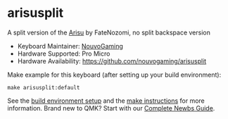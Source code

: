 # arisusplit

A split version of the [Arisu](https://github.com/FateNozomi/arisu-pcb) by FateNozomi, no split backspace version

* Keyboard Maintainer: [NouvoGaming](https://github.com/nouvogaming)
* Hardware Supported:  Pro Micro
* Hardware Availability: https://github.com/nouvogaming/arisusplit

Make example for this keyboard (after setting up your build environment):

    make arisusplit:default

See the [build environment setup](https://docs.qmk.fm/#/getting_started_build_tools) and the [make instructions](https://docs.qmk.fm/#/getting_started_make_guide) for more information. Brand new to QMK? Start with our [Complete Newbs Guide](https://docs.qmk.fm/#/newbs).
